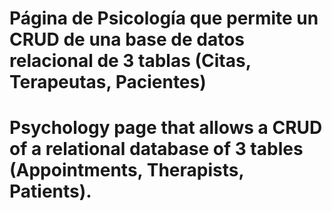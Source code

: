 # Página de Psicología que permite un CRUD de una base de datos relacional de 3 tablas (Citas, Terapeutas, Pacientes)

# Psychology page that allows a CRUD of a relational database of 3 tables (Appointments, Therapists, Patients).

